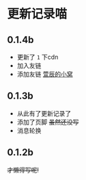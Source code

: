 # 更新记录喵

## 0.1.4b

+ 更新了 `1` 下cdn
+ 加入友链
+ 添加友链 [萱辰的小窝](https://onejialin.github.io/)

## 0.1.3b

+ 从此有了更新记录了
+ 添加了页脚 <del>虽然还没写</del>
+ 消息轮换

## 0.1.2b

<del>才懒得写呢!
